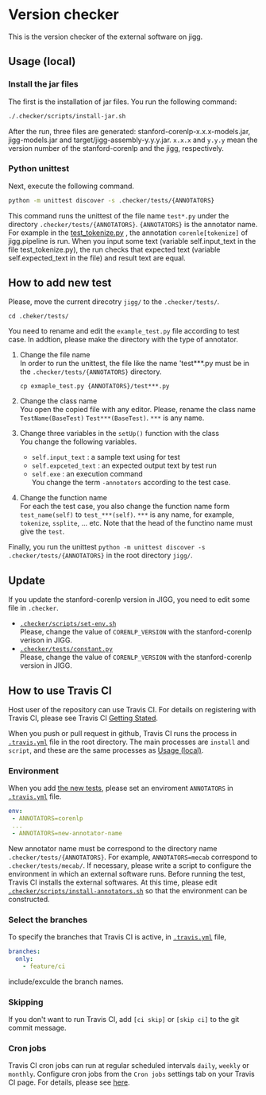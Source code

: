 # Version checker

This is the version checker of the external software on jigg.

## Usage (local)

### Install the jar files

The first is the installation of jar files. You run the following command:

```bash
./.checker/scripts/install-jar.sh
```

After the run, three files are generated:
stanford-corenlp-x.x.x-models.jar, jigg-models.jar and
target/jigg-assembly-y.y.y.jar. `x.x.x` and `y.y.y` mean the version number of
the stanford-corenlp and the jigg, respectively.

### Python unittest

Next, execute the following command.

```bash
python -m unittest discover -s .checker/tests/{ANNOTATORS}
```

This command runs the unittest of the file name `test*.py` under the directory
`.checker/tests/{ANNOTATORS}`. `{ANNOTATORS}` is the annotator name.
For example in the [test_tokenize.py](./tests/corenlp/test_tokenize.py)
, the annotation `corenle[tokenize]` of jigg.pipeline is run.
When you input some text (variable self.input_text in the file test_tokenize.py),
the run checks that expected text (variable self.expected_text in the file)
and result text are equal.

## How to add new test

Please, move the current direcotry `jigg/` to the `.checker/tests/`.  
```
cd .cheker/tests/
```

You need to rename and edit the `example_test.py` file according to test case.
In addtion, please make the directory with the type of annotator.

1. Change the file name  
   In order to run the unittest, the file like the name 'test***.py must be in
   the `.checker/tests/{ANNOTATORS}` directory.
   ```
   cp exmaple_test.py {ANNOTATORS}/test***.py
   ```
   
2. Change the class name  
   You open the copied file with any editor. Please, rename the class name `TestName(BaseTest)`
   `Test***(BaseTest)`. `***` is any name. 
   
3. Change three variables in the `setUp()` function with the class  
   You change the following variables.
   - `self.input_text` : a sample text using for test  
   - `self.expceted_text` : an expected output text by test run  
   - `self.exe` : an execution command  
     You change the term `-annotators` according to the test case.

4. Change the function name  
   For each the test case, you also change the function name form `test_name(self)` to
   `test_***(self)`. `***` is any name, for example, `tokenize`, `ssplite`, ... etc.
   Note that the head of the functino name must give the `test`.

Finally, you run the unittest `python -m unittest discover -s .checker/tests/{ANNOTATORS}`
in the root directory `jigg/`.

## Update

If you update the stanford-corenlp version in JIGG, you need to edit some file in `.checker`.

- [`.checker/scripts/set-env.sh`](./scripts/set-env.sh)  
  Please, change the value of `CORENLP_VERSION` with the stanford-corenlp verison in JIGG.
- [`.checker/tests/constant.py`](./tests/constant.py)  
  Please, change the value of `CORENLP_VERSION` with the stanford-corenlp version in JIGG.

## How to use Travis CI

Host user of the repository can use Travis CI.
For details on registering with Travis CI, please see Travis CI
[Getting Stated](https://docs.travis-ci.com/user/getting-started/).

When you push or pull request in github, 
Travis CI runs the process in [`.travis.yml`](../.travis.yml) file in the root directory. 
The main processes are `install` and `script`, 
and these are the same processes as [Usage (local)](#usage-local).

### Environment

When you add [the new tests](#how-to-add-new-test), please set an enviroment `ANNOTATORS`
in [`.travis.yml`](../.travis.yml) file.
```yaml
env:
 - ANNOTATORS=corenlp
 ... 
 - ANNOTATORS=new-annotator-name
```
New annotator name must be correspond to the directory name `.checker/tests/{ANNOTATORS}`.
For example, `ANNOTATORS=mecab` correspond to `.checker/tests/mecab/`.
If necessary, please write a script to configure the environment in which an external
software runs. Before running the test, Travis CI installs the external softwares.
At this time, please edit 
[`.checker/scripts/install-annotators.sh`](scripts/install-annotators.sh)
so that the environment can be constructed.

### Select the branches

To specify the branches that Travis CI is active, in [`.travis.yml`](../.travis.yml) file, 
```yaml
branches:
  only:
    - feature/ci
```
include/exculde the branch names.

### Skipping

If you don't want to run Travis CI, add `[ci skip]` or `[skip ci]` to the git commit message.

### Cron jobs

Travis CI cron jobs can run at regular scheduled intervals `daily`, `weekly` or `monthly`.
Configure cron jobs from the `Cron jobs` settings tab on your Travis CI page.
For details, please see [here](https://docs.travis-ci.com/user/cron-jobs/).
